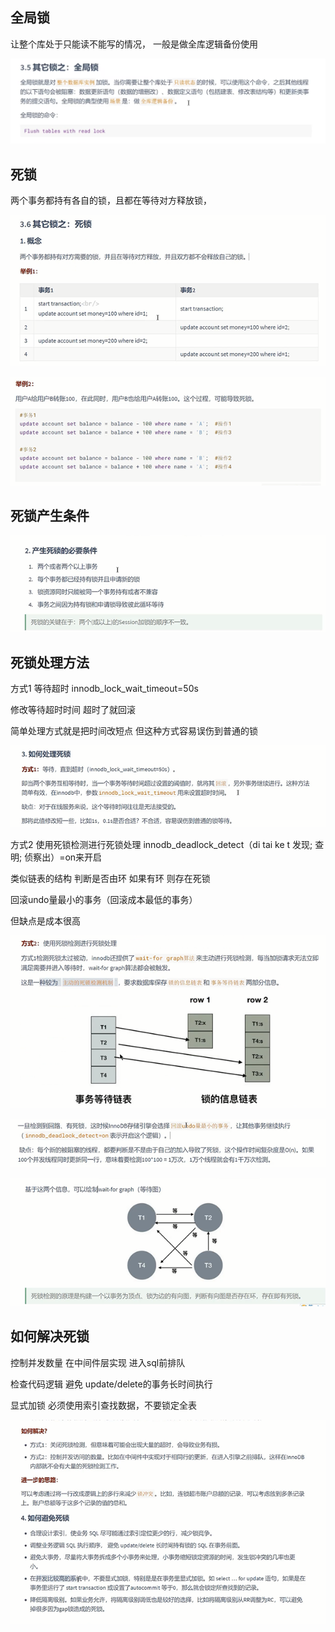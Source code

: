 全局锁
---
让整个库处于只能读不能写的情况， 一般是做全库逻辑备份使用

![img_371.png](img_371.png)


死锁
---

两个事务都持有各自的锁，且都在等待对方释放锁，

![img_372.png](img_372.png)

![img_373.png](img_373.png)

死锁产生条件
---

![img_374.png](img_374.png)

死锁处理方法
---

方式1 等待超时 innodb_lock_wait_timeout=50s

修改等待超时时间 超时了就回滚 

简单处理方式就是把时间改短点 但这种方式容易误伤到普通的锁

![img_375.png](img_375.png)

方式2 使用死锁检测进行死锁处理 innodb_deadlock_detect（di tai ke t 发现; 查明; 侦察出）=on来开启

类似链表的结构 判断是否由环 如果有环 则存在死锁

回滚undo量最小的事务（回滚成本最低的事务）

但缺点是成本很高

![img_376.png](img_376.png)

![img_378.png](img_378.png)


![img_377.png](img_377.png)

如何解决死锁
---

控制并发数量 在中间件层实现 进入sql前排队

检查代码逻辑 避免 update/delete的事务长时间执行

显式加锁 必须使用索引查找数据，不要锁定全表

![img_379.png](img_379.png)


